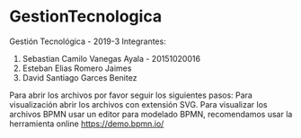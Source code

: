# GestionTecnologica
Gestión Tecnológica - 2019-3
Integrantes: 
<ol>
<li>Sebastian Camilo Vanegas Ayala - 20151020016</li> 
<li>Esteban Elias Romero Jaimes</li> 
<li>David Santiago Garces Benitez</li>
</ol>

Para abrir los archivos por favor seguir los siguientes pasos:
Para visualización abrir los archivos con extensión SVG.
Para visualizar los archivos BPMN usar un editor para modelado BPMN, recomendamos usar la herramienta online https://demo.bpmn.io/
